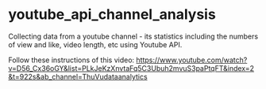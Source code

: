 # youtube_api_channel_analysis
Collecting data from a youtube channel - its statistics including the numbers of view and like, video length, etc using Youtube API. 

Follow these instructions of this video: https://www.youtube.com/watch?v=D56_Cx36oGY&list=PLkJeKzXnvtaFq5C3Ubuh2mvuS3paPtqFT&index=2&t=922s&ab_channel=ThuVudataanalytics
